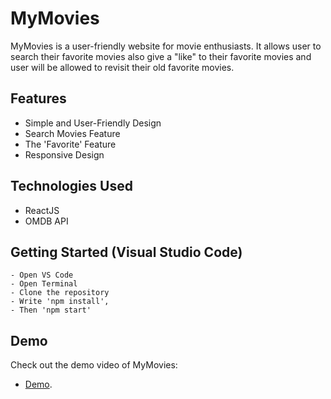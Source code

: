 # MyMovies
MyMovies is a user-friendly website for movie enthusiasts. It allows user to search their favorite movies also give a "like" to their favorite movies and user will be allowed to revisit their old favorite movies.

## Features
- Simple and User-Friendly Design
- Search Movies Feature
- The 'Favorite' Feature
- Responsive Design

## Technologies Used
- ReactJS
- OMDB API

## Getting Started (Visual Studio Code)
```
- Open VS Code
- Open Terminal
- Clone the repository
- Write 'npm install',
- Then 'npm start'
```

## Demo 
Check out the demo video of MyMovies: 
- [Demo](https://youtu.be/xlgQWoetj4g).

